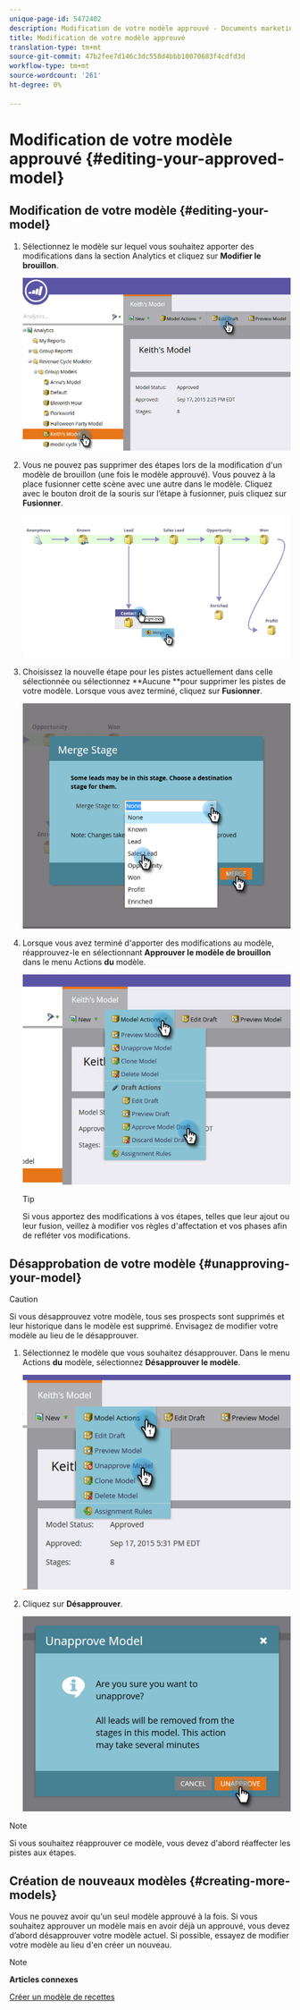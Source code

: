 ```yaml
---
unique-page-id: 5472402
description: Modification de votre modèle approuvé - Documents marketing - Documentation du produit
title: Modification de votre modèle approuvé
translation-type: tm+mt
source-git-commit: 47b2fee7d146c3dc558d4bbb10070683f4cdfd3d
workflow-type: tm+mt
source-wordcount: '261'
ht-degree: 0%

---
```



# Modification de votre modèle approuvé {#editing-your-approved-model}

## Modification de votre modèle {#editing-your-model}

1. Sélectionnez le modèle sur lequel vous souhaitez apporter des modifications dans la section Analytics et cliquez sur **Modifier le brouillon**.

   ![](assets/one.png)

1. Vous ne pouvez pas supprimer des étapes lors de la modification d&#39;un modèle de brouillon (une fois le modèle approuvé). Vous pouvez à la place fusionner cette scène avec une autre dans le modèle. Cliquez avec le bouton droit de la souris sur l’étape à fusionner, puis cliquez sur **Fusionner**.

   ![](assets/two.png)

1. Choisissez la nouvelle étape pour les pistes actuellement dans celle sélectionnée ou sélectionnez **Aucune **pour supprimer les pistes de votre modèle. Lorsque vous avez terminé, cliquez sur **Fusionner**.

   ![](assets/three.png)

1. Lorsque vous avez terminé d&#39;apporter des modifications au modèle, réapprouvez-le en sélectionnant **Approuver le modèle de brouillon** dans le menu Actions **du** modèle.

   ![](assets/four.png)

   >[!TIP]
   >
   >Si vous apportez des modifications à vos étapes, telles que leur ajout ou leur fusion, veillez à modifier vos règles d&#39;affectation et vos phases afin de refléter vos modifications.

## Désapprobation de votre modèle {#unapproving-your-model}

>[!CAUTION]
>
>Si vous désapprouvez votre modèle, tous ses prospects sont supprimés et leur historique dans le modèle est supprimé. Envisagez de modifier votre modèle au lieu de le désapprouver.

1. Sélectionnez le modèle que vous souhaitez désapprouver. Dans le menu Actions **du** modèle, sélectionnez **Désapprouver le modèle**.

   ![](assets/five.png)

1. Cliquez sur **Désapprouver**.

   ![](assets/six.png)

>[!NOTE]
>
>Si vous souhaitez réapprouver ce modèle, vous devez d&#39;abord réaffecter les pistes aux étapes.

## Création de nouveaux modèles {#creating-more-models}

Vous ne pouvez avoir qu&#39;un seul modèle approuvé à la fois. Si vous souhaitez approuver un modèle mais en avoir déjà un approuvé, vous devez d’abord désapprouver votre modèle actuel. Si possible, essayez de modifier votre modèle au lieu d&#39;en créer un nouveau.

>[!NOTE]
>
>**Articles connexes**
>
>[Créer un modèle de recettes](../../../../../product-docs/reporting/revenue-cycle-analytics/revenue-cycle-models/create-a-new-revenue-model.md)

